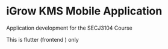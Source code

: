 # iGrow KMS Mobile Application 

Application development for the SECJ3104 Course 

This is flutter (frontend ) only 
